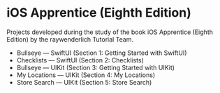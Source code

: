 # iOS Apprentice (Eighth Edition)
Projects developed during the study of the book iOS Apprentice (Eighth Edition) by the raywenderlich Tutorial Team.
* Bullseye — SwiftUI   (Section 1: Getting Started with SwiftUI)
* Checklists — SwiftUI (Section 2: Checklists)
* Bullseye — UIKit     (Section 3: Getting Started with UIKit)
* My Locations — UIKit (Section 4: My Locations)
* Store Search — UIKit (Section 5: Store Search)
